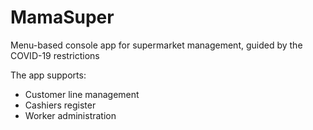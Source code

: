 # MamaSuper
Menu-based console app for supermarket management, guided by the COVID-19 restrictions

The app supports:
* Customer line management
* Cashiers register
* Worker administration
